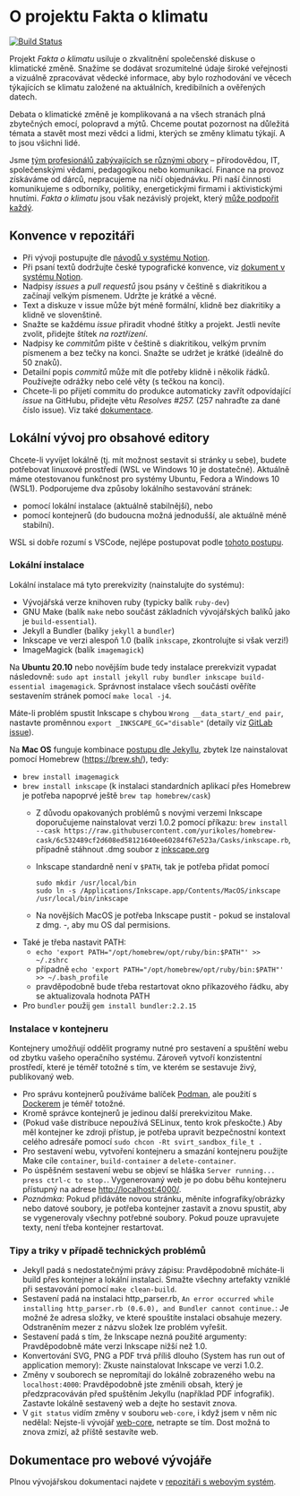 # O projektu Fakta o klimatu

[![Build Status](https://travis-ci.com/faktaoklimatu/web-cz.svg?branch=master)](https://travis-ci.com/faktaoklimatu/web-cz)

Projekt _Fakta o klimatu_ usiluje o zkvalitnění společenské diskuse o klimatické změně. Snažíme se dodávat srozumitelné údaje široké veřejnosti a vizuálně zpracovávat vědecké informace, aby bylo rozhodování ve věcech týkajících se klimatu založené na aktuálních, kredibilních a ověřených datech.

Debata o klimatické změně je komplikovaná a na všech stranách plná zbytečných emocí, polopravd a mýtů. Chceme poutat pozornost na důležitá témata a stavět most mezi vědci a lidmi, kterých se změny klimatu týkají. A to jsou všichni lidé.

Jsme [tým profesionálů zabývajících se různými obory](CONTRIBUTORS.md) – přírodovědou, IT, společenskými vědami, pedagogikou nebo komunikací. Finance na provoz získáváme od dárců, nepracujeme na ničí objednávku. Při naší činnosti komunikujeme s odborníky, politiky, energetickými firmami i aktivistickými hnutími. _Fakta o klimatu_ jsou však nezávislý projekt, který [může podpořit každý](https://www.darujme.cz/projekt/1203742).

## Konvence v repozitáři

* Při vývoji postupujte dle [návodů v systému Notion](https://faktaoklimatu.notion.site/Workflow-GitHub-57f94afa90864f51845b2be4c553cb6b).
* Při psaní textů dodržujte české typografické konvence, viz [dokument v systému Notion](https://faktaoklimatu.notion.site/Stylistika-a-typografie-86b57bf7662c46738c35e4381e48db47).
* Nadpisy _issues_ a _pull requestů_ jsou psány v češtině s diakritikou a začínají velkým písmenem. Udržte je krátké a věcné.
* Text a diskuze v issue může být méně formální, klidně bez diakritiky a klidně ve slovenštině.
* Snažte se každému _issue_ přiradit vhodné štítky a projekt. Jestli nevíte zvolit, přidejte štítek _na roztřízení_.
* Nadpisy ke _commitům_ pište v češtině s diakritikou, velkým prvním písmenem a bez tečky na konci. Snažte se udržet je krátké (ideálně do 50 znaků).
* Detailní popis _commitů_ může mít dle potřeby klidně i několik řádků. Používejte odrážky nebo celé věty (s tečkou na konci).
* Chcete-li po přijetí commitu do produkce automaticky zavřít odpovídající _issue_ na GitHubu, přidejte větu _Resolves #257._ (257 nahraďte za dané číslo issue). Viz také [dokumentace](https://docs.github.com/en/github/managing-your-work-on-github/linking-a-pull-request-to-an-issue).

## Lokální vývoj pro obsahové editory

Chcete-li vyvíjet lokálně (tj. mít možnost sestavit si stránky u sebe), budete potřebovat linuxové prostředí (WSL ve Windows 10 je dostatečné). Aktuálně máme otestovanou funkčnost pro systémy Ubuntu, Fedora a Windows 10 (WSL1). Podporujeme dva způsoby lokálního sestavování stránek:

* pomocí lokální instalace (aktuálně stabilnější), nebo
* pomocí kontejnerů (do budoucna možná jednodušší, ale aktuálně méně stabilní).

WSL si dobře rozumí s VSCode, nejlépe postupovat podle [tohoto postupu](https://learn.microsoft.com/en-us/windows/wsl/tutorials/wsl-vscode).

### Lokální instalace

Lokální instalace má tyto prerekvizity (nainstalujte do systému):

* Vývojářská verze knihoven ruby (typicky balík `ruby-dev`)
* GNU Make (balík `make` nebo součást základních vývojářských balíků jako je `build-essential`).
* Jekyll a Bundler (balíky `jekyll` a `bundler`)
* Inkscape ve verzi alespoň 1.0 (balík `inkscape`, zkontrolujte si však verzi!)
* ImageMagick (balík `imagemagick`)

Na **Ubuntu 20.10** nebo novějším bude tedy instalace prerekvizit vypadat následovně: `sudo apt install jekyll ruby bundler inkscape build-essential imagemagick`. Správnost instalace všech součástí ověříte sestavením stránek pomocí `make local -j4`.

Máte-li problém spustit Inkscape s chybou `Wrong __data_start/_end pair`, nastavte proměnnou `export _INKSCAPE_GC="disable"` (detaily viz [GitLab issue](https://gitlab.com/inkscape/inkscape/-/issues/1420)).

Na **Mac OS** funguje kombinace [postupu dle Jekyllu](https://jekyllrb.com/docs/installation/macos/), zbytek lze nainstalovat pomocí Homebrew (https://brew.sh/), tedy:
* `brew install imagemagick`
* `brew install inkscape` (k instalaci standardních aplikací přes Homebrew je potřeba napoprvé ještě `brew tap homebrew/cask`)
  * Z důvodu opakovaných problémů s novými verzemi Inkscape doporučujeme nainstalovat verzi 1.0.2 pomocí příkazu: `brew install --cask https://raw.githubusercontent.com/yurikoles/homebrew-cask/6c532489cf2d608ed58121640ee60284f67e523a/Casks/inkscape.rb`, případně stáhnout .dmg soubor z [inkscape.org](https://inkscape.org/release/inkscape-1.0.2/)
  * Inkscape standardně není v `$PATH`, tak je potřeba přidat pomocí

        sudo mkdir /usr/local/bin
        sudo ln -s /Applications/Inkscape.app/Contents/MacOS/inkscape /usr/local/bin/inkscape
  * Na novějších MacOS je potřeba Inkscape pustit - pokud se instaloval z dmg. -, aby mu OS dal permisions.
* Také je třeba nastavit PATH: 
  * `echo 'export PATH="/opt/homebrew/opt/ruby/bin:$PATH"' >> ~/.zshrc`
  * případně `echo 'export PATH="/opt/homebrew/opt/ruby/bin:$PATH"' >> ~/.bash_profile`
  * pravděpodobně bude třeba restartovat okno příkazového řádku, aby se aktualizovala hodnota PATH
* Pro `bundler` použij `gem install bundler:2.2.15`

### Instalace v kontejneru

Kontejnery umožňují oddělit programy nutné pro sestavení a spuštění webu od zbytku vašeho operačního systému. Zároveň vytvoří konzistentní prostředí, které je téměř totožné s tím, ve kterém se sestavuje živý, publikovaný web.

* Pro správu kontejnerů používáme balíček [Podman](https://podman.io), ale použití s [Dockerem](https://www.docker.com/) je téměř totožné.
* Kromě správce kontejnerů je jedinou další prerekvizitou Make.
* (Pokud vaše distribuce nepoužívá SELinux, tento krok přeskočte.) Aby měl kontejner ke zdroji přístup, je potřeba upravit bezpečnostní kontext celého adresáře pomocí `sudo chcon -Rt svirt_sandbox_file_t .`
* Pro sestavení webu, vytvoření kontejneru a smazání kontejneru použijte Make cíle `container`, `build-container` a `delete-container`.
* Po úspěšném sestavení webu se objeví se hláška `Server running... press ctrl-c to stop.`. Vygenerovaný web je po dobu běhu kontejneru přístupný na adrese <http://localhost:4000/>.
* _Poznámka:_ Pokud přidáváte novou stránku, měníte infografiky/obrázky nebo datové soubory, je potřeba kontejner zastavit a znovu spustit, aby se vygenerovaly všechny potřebné soubory. Pokud pouze upravujete texty, není třeba kontejner restartovat.

### Tipy a triky v případě technických problémů

* Jekyll padá s nedostatečnými právy zápisu: Pravděpodobně mícháte-li build přes kontejner a lokální instalaci. Smažte všechny artefakty vzniklé při sestavování pomocí `make clean-build`.
* Sestavení padá na instalaci http_parser.rb, `An error occurred while installing http_parser.rb (0.6.0), and Bundler cannot continue.`: Je možné že adresa složky, ve které spouštíte instalaci obsahuje mezery. Odstraněním mezer z názvu složek lze problém vyřešit.
* Sestavení padá s tím, že Inkscape nezná použité argumenty: Pravděpodobně máte verzi Inkscape nižší než 1.0.
* Konvertování SVG, PNG a PDF trvá příliš dlouho (System has run out of application memory): Zkuste nainstalovat Inkscape ve verzi 1.0.2.
* Změny v souborech se nepromítají do lokálně zobrazeného webu na `localhost:4000`: Pravděpodobně jste změnili obsah, který je předzpracováván před spuštěním Jekyllu (například PDF infografik). Zastavte lokálně sestavený web a dejte ho sestavit znova.
* V `git status` vidím změny v souboru `web-core`, i když jsem v něm nic nedělal: Nejste-li vývojář [web-core](https://github.com/faktaoklimatu/web-core), netrapte se tím. Dost možná to znova zmizí, až příště sestavíte web.

## Dokumentace pro webové vývojáře

Plnou vývojářskou dokumentaci najdete v [repozitáři s webovým systém](https://github.com/faktaoklimatu/web-core).
